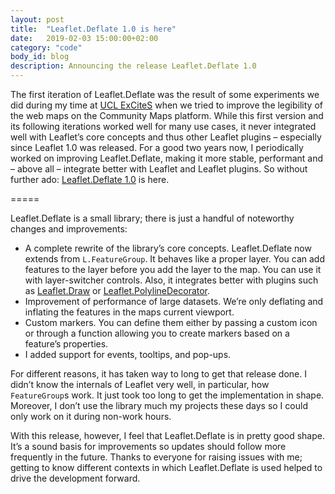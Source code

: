 ```yaml
---
layout: post
title:  "Leaflet.Deflate 1.0 is here"
date:   2019-02-03 15:00:00+02:00
category: "code"
body_id: blog
description: Announcing the release Leaflet.Deflate 1.0
---
```


The first iteration of Leaflet.Deflate was the result of some experiments we did during my time at [UCL ExCiteS](https://www.ucl.ac.uk/excites) when we tried to improve the legibility of the web maps on the Community Maps platform. While this first version and its following iterations worked well for many use cases, it never integrated well with Leaflet’s core concepts and thus other Leaflet plugins – especially since Leaflet 1.0 was released. For a good two years now, I periodically worked on improving Leaflet.Deflate, making it more stable, performant and – above all – integrate better with Leaflet and Leaflet plugins. So without further ado: [Leaflet.Deflate 1.0](https://github.com/oliverroick/Leaflet.Deflate) is here. 

=====

Leaflet.Deflate is a small library; there is just a handful of noteworthy changes and improvements:

- A complete rewrite of the library’s core concepts. Leaflet.Deflate now extends from `L.FeatureGroup`. It behaves like a proper layer. You can add features to the layer before you add the layer to the map. You can use it with layer-switcher controls. Also, it integrates better with plugins such as [Leaflet.Draw](https://github.com/Leaflet/Leaflet.draw) or [Leaflet.PolylineDecorator](https://github.com/bbecquet/Leaflet.PolylineDecorator). 
- Improvement of performance of large datasets. We’re only deflating and inflating the features in the maps current viewport. 
- Custom markers. You can define them either by passing a custom icon or through a function allowing you to create markers based on a feature’s properties. 
- I added support for events, tooltips, and pop-ups. 

For different reasons, it has taken way to long to get that release done. I didn’t know the internals of Leaflet very well, in particular, how `FeatureGroup`s work. It just took too long to get the implementation in shape. Moreover, I don’t use the library much my projects these days so I could only work on it during non-work hours.

With this release, however, I feel that Leaflet.Deflate is in pretty good shape. It’s a sound basis for improvements so updates should follow more frequently in the future. Thanks to everyone for raising issues with me; getting to know different contexts in which Leaflet.Deflate is used helped to drive the development forward. 
